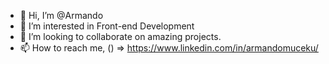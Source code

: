 - 👋 Hi, I’m @Armando
- 👀 I’m interested in Front-end Development
- 💞️ I’m looking to collaborate on amazing projects.
- 📫 How to reach me, () => https://www.linkedin.com/in/armandomuceku/
